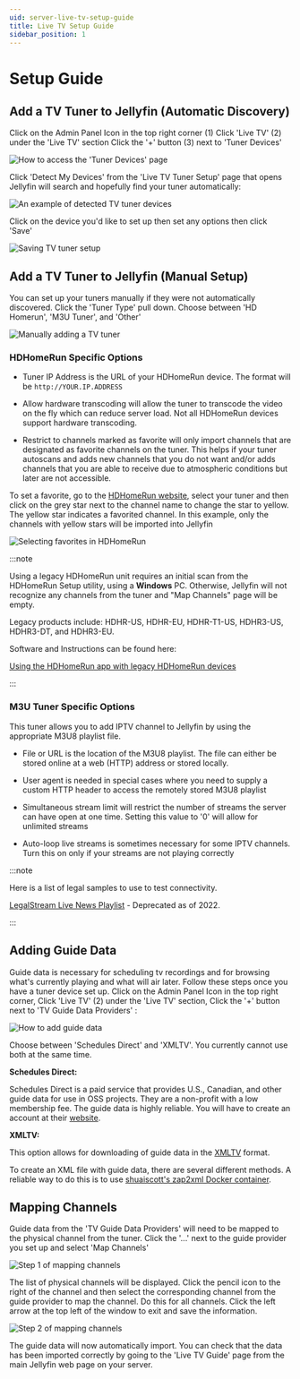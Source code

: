 ```yaml
---
uid: server-live-tv-setup-guide
title: Live TV Setup Guide
sidebar_position: 1
---
```


# Setup Guide

## Add a TV Tuner to Jellyfin (Automatic Discovery)

Click on the Admin Panel Icon in the top right corner (1)
Click 'Live TV' (2) under the 'Live TV' section
Click the '+' button (3) next to 'Tuner Devices'

![How to access the 'Tuner Devices' page](/images/docs/live-tv-setup-tuner1.png)

Click 'Detect My Devices' from the 'Live TV Tuner Setup' page that opens
Jellyfin will search and hopefully find your tuner automatically:

![An example of detected TV tuner devices](/images/docs/live-tv-setup-tuner2.png)

Click on the device you'd like to set up then set any options then click 'Save'

![Saving TV tuner setup](/images/docs/live-tv-setup-tuner3.png)

## Add a TV Tuner to Jellyfin (Manual Setup)

You can set up your tuners manually if they were not automatically discovered. Click the 'Tuner Type' pull down. Choose between 'HD Homerun', 'M3U Tuner', and 'Other'

![Manually adding a TV tuner](/images/docs/live-tv-setup-tuner4.png)

### HDHomeRun Specific Options

- Tuner IP Address is the URL of your HDHomeRun device. The format will be `http://YOUR.IP.ADDRESS`

- Allow hardware transcoding will allow the tuner to transcode the video on the fly which can reduce server load. Not all HDHomeRun devices support hardware transcoding.

- Restrict to channels marked as favorite will only import channels that are designated as favorite channels on the tuner. This helps if your tuner autoscans and adds new channels that you do not want and/or adds channels that you are able to receive due to atmospheric conditions but later are not accessible.

To set a favorite, go to the [HDHomeRun website](http://my.hdhomerun.com), select your tuner and then click on the grey star next to the channel name to change the star to yellow. The yellow star indicates a favorited channel. In this example, only the channels with yellow stars will be imported into Jellyfin

![Selecting favorites in HDHomeRun](/images/docs/live-tv-setup-hdhr_opt1.png)

:::note

Using a legacy HDHomeRun unit requires an initial scan from the HDHomeRun Setup utility, using a **Windows** PC. Otherwise, Jellyfin will not recognize any channels from the tuner and "Map Channels" page will be empty.

Legacy products include: HDHR-US, HDHR-EU, HDHR-T1-US, HDHR3-US, HDHR3-DT, and HDHR3-EU.

Software and Instructions can be found here:

[Using the HDHomeRun app with legacy HDHomeRun devices](https://info.hdhomerun.com/info/using_the_app_with_legacy_hardware)

:::

### M3U Tuner Specific Options

This tuner allows you to add IPTV channel to Jellyfin by using the appropriate M3U8 playlist file.

- File or URL is the location of the M3U8 playlist. The file can either be stored online at a web (HTTP) address or stored locally.

- User agent is needed in special cases where you need to supply a custom HTTP header to access the remotely stored M3U8 playlist

- Simultaneous stream limit will restrict the number of streams the server can have open at one time. Setting this value to '0' will allow for unlimited streams

- Auto-loop live streams is sometimes necessary for some IPTV channels. Turn this on only if your streams are not playing correctly

:::note

Here is a list of legal samples to use to test connectivity.

[LegalStream Live News Playlist](https://raw.githubusercontent.com/notanewbie/LegalStream/master/packages/news/live.m3u8) - Deprecated as of 2022.

:::

## Adding Guide Data

Guide data is necessary for scheduling tv recordings and for browsing what's currently playing and what will air later. Follow these steps once you have a tuner device set up. Click on the Admin Panel Icon in the top right corner, Click 'Live TV' (2) under the 'Live TV' section, Click the '+' button next to 'TV Guide Data Providers' :

![How to add guide data](/images/docs/live-tv-setup-guide1.png)

Choose between 'Schedules Direct' and 'XMLTV'. You currently cannot use both at the same time.

**Schedules Direct:**

Schedules Direct is a paid service that provides U.S., Canadian, and other guide data for use in OSS projects. They are a non-profit with a low membership fee. The guide data is highly reliable. You will have to create an account at their [website](http://www.schedulesdirect.org).

**XMLTV:**

This option allows for downloading of guide data in the [XMLTV](http://wiki.xmltv.org/index.php/XMLTVFormat) format.

To create an XML file with guide data, there are several different methods. A reliable way to do this is to use [shuaiscott's zap2xml Docker container](https://github.com/shuaiscott/zap2xml).

## Mapping Channels

Guide data from the 'TV Guide Data Providers' will need to be mapped to the physical channel from the tuner. Click the '...' next to the guide provider you set up and select 'Map Channels'

![Step 1 of mapping channels](/images/docs/live-tv-setup-channels1.png)

The list of physical channels will be displayed. Click the pencil icon to the right of the channel and then select the corresponding channel from the guide provider to map the channel. Do this for all channels. Click the left arrow at the top left of the window to exit and save the information.

![Step 2 of mapping channels](/images/docs/live-tv-setup-channels2.png)

The guide data will now automatically import. You can check that the data has been imported correctly by going to the 'Live TV Guide' page from the main Jellyfin web page on your server.

